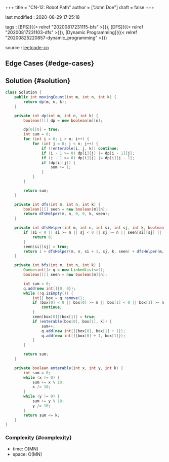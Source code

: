 +++
title = "CN-12. Robot Path"
author = ["John Doe"]
draft = false
+++

last modified
: 2020-08-29 17:25:18


tags
: [BFS]({{< relref "20200817231115-bfs" >}}), [DFS]({{< relref "20200817231103-dfs" >}}), [Dynamic Programming]({{< relref "20200825220857-dynamic_programming" >}})

source
: [leetcode-cn](https://leetcode-cn.com/problems/ji-qi-ren-de-yun-dong-fan-wei-lcof/)


## Edge Cases {#edge-cases}


## Solution {#solution}

```java
class Solution {
    public int movingCount(int m, int n, int k) {
        return dp(m, n, k);
    }

    private int dp(int m, int n, int k) {
        boolean[][] dp = new boolean[m][n];

        dp[0][0] = true;
        int sum = 0;
        for (int i = 0; i < m; i++) {
            for (int j = 0; j < n; j++) {
                if (!enterable(i, j, k)) continue;
                if (i - 1 >= 0) dp[i][j] |= dp[i - 1][j];
                if (j - 1 >= 0) dp[i][j] |= dp[i][j - 1];
                if (dp[i][j]) {
                    sum += 1;
                }
            }
        }

        return sum;
    }

    private int dfs(int m, int n, int k) {
        boolean[][] seen = new boolean[m][n];
        return dfsHelper(m, n, 0, 0, k, seen);
    }

    private int dfsHelper(int m, int n, int si, int sj, int k, boolean[][] seen) {
        if (si < 0 || si >= m || sj < 0 || sj >= n || seen[si][sj] || !enterable(si, sj, k)) {
            return 0;
        }
        seen[si][sj] = true;
        return 1 + dfsHelper(m, n, si + 1, sj, k, seen) + dfsHelper(m, n, si, sj + 1, k, seen);
    }

    private int bfs(int m, int n, int k) {
        Queue<int[]> q = new LinkedList<>();
        boolean[][] seen = new boolean[m][n];

        int sum = 0;
        q.add(new int[]{0, 0});
        while (!q.isEmpty()) {
            int[] box = q.remove();
            if (box[0] < 0 || box[0] >= m || box[1] < 0 || box[1] >= n || seen[box[0]][box[1]]) {
                continue;
            }
            seen[box[0]][box[1]] = true;
            if (enterable(box[0], box[1], k)) {
                sum++;
                q.add(new int[]{box[0], box[1] + 1});
                q.add(new int[]{box[0] + 1, box[1]});
            }
        }

        return sum;
    }

    private boolean enterable(int x, int y, int k) {
        int sum = 0;
        while (x != 0) {
            sum += x % 10;
            x /= 10;
        }
        while (y != 0) {
            sum += y % 10;
            y /= 10;
        }
        return sum <= k;
    }
}
```


### Complexity {#complexity}

-   time: O(MN)
-   space: O(MN)
